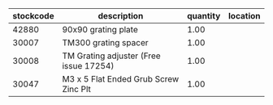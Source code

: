 |stockcode|description|quantity|location|
|---------|-----------|--------|--------|
|42880|90x90 grating plate|1.00||
|30007|TM300 grating spacer|1.00||
|30008|TM Grating adjuster (Free issue 17254)|1.00||
|30047|M3 x 5 Flat Ended Grub Screw Zinc Plt|1.00||
